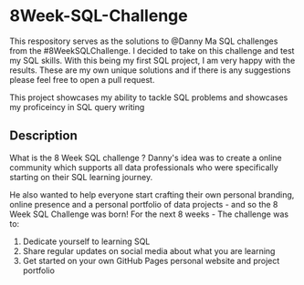# 8Week-SQL-Challenge
This respository serves as the solutions to @Danny Ma SQL challenges from the #8WeekSQLChallenge. I decided to take on this challenge and test my SQL skills. With this being my first SQL project, I am very happy with the results. These are my own unique solutions and if there is any suggestions please feel free to open a pull request.  

This project showcases my ability to tackle SQL problems and showcases my proficeincy in SQL query writing 

## Description 
What is the 8 Week SQL challenge ?
Danny's idea was to create a online community which supports all data professionals who were specifically starting on their SQL learning journey.

He also wanted to help everyone start crafting their own personal branding, online presence and a personal portfolio of data projects - and so the 8 Week SQL Challenge was born!
For the next 8 weeks - The challenge was to:
1) Dedicate yourself to learning SQL
2) Share regular updates on social media about what you are learning
3) Get started on your own GitHub Pages personal website and project portfolio
